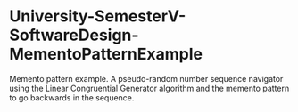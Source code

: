 # University-SemesterV-SoftwareDesign-MementoPatternExample
Memento pattern example. A pseudo-random number sequence navigator using the Linear Congruential Generator algorithm and the memento pattern to go backwards in the sequence.
